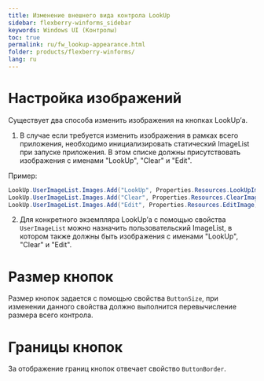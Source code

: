 ```yaml
---
title: Изменение внешнего вида контрола LookUp
sidebar: flexberry-winforms_sidebar
keywords: Windows UI (Контролы)
toc: true
permalink: ru/fw_lookup-appearance.html
folder: products/flexberry-winforms/
lang: ru
---
```


# Настройка изображений


Существует два способа изменить изображения на кнопках LookUp’а.

1. В случае если требуется изменить изображения в рамках всего приложения, необходимо инициализировать статический ImageList при запуске приложения. В этом списке должны присутствовать изображения с именами "LookUp", "Clear" и "Edit".

Пример:

```csharp
LookUp.UserImageList.Images.Add("LookUp", Properties.Resources.LookUpImage);
LookUp.UserImageList.Images.Add("Clear", Properties.Resources.ClearImage);
LookUp.UserImageList.Images.Add("Edit", Properties.Resources.EditImage);
```


2. Для конкретного экземпляра LookUp’а с помощью свойства `UserImageList` можно назначить пользовательский ImageList, в котором также должны быть изображения с именами "LookUp", "Clear" и "Edit".


# Размер кнопок


Размер кнопок задается с помощью свойства `ButtonSize`, при изменении данного свойства должно выполнится перевычисление размера всего контрола.

# Границы кнопок


За отображение границ кнопок отвечает свойство `ButtonBorder`.